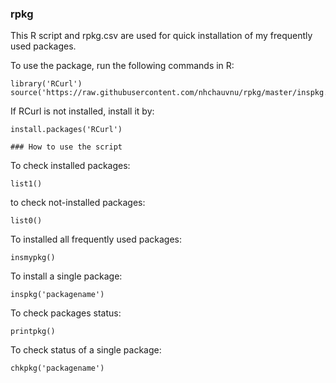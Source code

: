 ### rpkg
This R script and rpkg.csv are used for quick installation
of my frequently used packages.

To use the package, run the following commands in R:
```
library('RCurl')
source('https://raw.githubusercontent.com/nhchauvnu/rpkg/master/inspkg.r')
```
If RCurl is not installed, install it by:
```
install.packages('RCurl')

### How to use the script
```
To check installed packages:
```
list1()
```
to check not-installed packages:
```
list0()
```

To installed all frequently used packages:
```
insmypkg()
```
To install a single package:
```
inspkg('packagename')
```
To check packages status:
```
printpkg()
```
To check status of a single package:
```
chkpkg('packagename')
```
